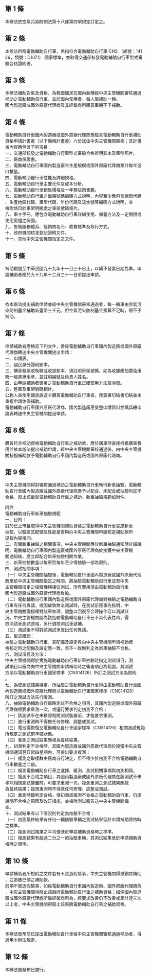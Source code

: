 第 1 條
-------
本辦法依空氣污染防制法第十八條第四項規定訂定之。

第 2 條
-------
本辦法所稱電動輔助自行車，係指符合電動輔助自行車 CNS （總號：141  
26，類號：D1071） 國家標準，並取得交通部核發電動輔助自行車型式審  
驗合格證明者。

第 3 條
-------
本辦法補助對象及資格，為我國國民在國內新購經中央主管機關審核通過  
補助之電動輔助自行車，並於國內使用者，每人限補助一輛。  
國內製造廠或國外原廠代理商及其經銷商所購買車輛不予補助。

第 4 條
-------
電動輔助自行車國內製造廠或國外原廠代理商應檢具電動輔助自行車補助  
資格申請計畫書（以下簡稱計畫書）六份送由中央主管機關審核；其計畫  
書內容應包含下列項目：  
一、交通部核發之電動輔助自行車型式審驗合格證明影本及車型照片。  
二、廠商保證書。  
三、電動輔助自行車國內製造廠年生產規模或國外原廠代理商預計每年進  
    口數量。  
四、電動輔助自行車性能及詳細規格。  
五、電動輔助自行車主要元件及成本分析。  
六、電動輔助自行車銷售價格及一年預估銷售數。  
七、電動輔助自行車之車架號碼編碼方式說明，內容至少應包含廠商代碼  
    、生產地區代碼、車型代碼、年份代碼及流水號等編碼方式說明，並  
    檢附烙印於車架明顯處之車架號碼相片。  
八、車主手冊，應包含電動輔助自行車詳細使用、保養方法及一定期限或  
    使用里程之保固。  
九、售後服務體系、經銷商名冊、收費標準及執行方式。  
十、政府機關核准登記證明文件。  
十一、其他中央主管機關指定之文件。

第 5 條
-------
補助期間至中華民國九十九年十一月三十日止，以購車發票日期為準。申  
請補助者應於九十九年十二月三十一日前提出申請。

第 6 條
-------
依本辦法提出補助申請並經中央主管機關審核通過者，每一輛車由空氣污  
染防制基金補助新臺幣三千元。但空氣污染防制基金預算不足時，得不予  
補助。

第 7 條
-------
申請補助者應檢具下列文件，委託電動輔助自行車國內製造廠或國外原廠  
代理商轉送中央主管機關提出申請：  
一、申請表。  
二、國民身分證明影本。  
三、購車發票收執聯或收據影本，須註明車架號碼，如為收據應加蓋免用  
    統一發票專用章，並註明編號及負責人姓名。  
四、由申請補助者簽署之電動輔助自行車正確使用方法宣導單。  
五、整車及車架號碼相片。  
公務人員使用國民旅遊卡購買電動輔助自行車者，應簽署切結書切結並未  
重複申請休假補助。  
電動輔助自行車國外原廠代理商、國內製造廠應彙整申請資料並填具總申  
請表轉送中央主管機關提出申請。

第 8 條
-------
購買符合補助資格電動輔助自行車之補助款，應於購車時直接折抵購車費  
用並依本辦法提出補助申請，經中央主管機關審核通過後，由中央主管機  
關核撥補助款予電動輔助自行車國內製造廠或國外原廠代理商。

第 9 條
-------
中央主管機關得對審核通過補助之電動輔助自行車執行新車抽驗，電動輔  
助自行車國內製造廠或國外原廠代理商應予以配合，未配合或抽驗判定不  
合格，廢止該車型電動輔助自行車之補助。新車抽驗規範如附件。  
  
附件  
電動輔助自行車新車抽驗規範  
一、目的：  
    對於已上市且取得中央主管機關補助資格之電動輔助自行車實施新車  
    抽驗，以驗證其配備及性能是否與向中央主管機關申請核定補助款所  
    提報內容相同。  
二、有關新車抽驗之相關事項，中央主管機關應於新車抽驗通知時詳細說  
    明。電動輔助自行車國內製造廠或國外原廠代理商於接獲中央主管機  
    關通知後，應立即配合新車抽驗相關作業。  
三、新車抽驗數量以每車型每年至少得抽驗一部為原則。  
四、測試相關事項：  
（一）中央主管機關抽驗後，電動輔助自行車國內製造廠或國外原廠代理  
      商應依中央主管機關指定之時間，將抽驗電動輔助自行車送至中央  
      主管機關指定之檢驗機構接受測試，所有費用須由電動輔助自行車  
      國內製造廠或國外原廠代理商負擔。  
（二）電動輔助自行車國內製造廠或國外原廠代理商對抽驗之電動輔助自  
      行車有任何異議，或因故致無法測試時，在測試前應事先指明，中  
      央主管機關得授權對該車修理、調整以回復至合理操作可以測試狀  
      況。中央主管機關認為該抽驗電動輔助自行車已不具代表性時，得  
      取消該車測試資格，另行選取測試車遞補。  
（三）測試後不得對該測試車提出任何異議。  
五、型式確認：  
    抽驗之電動輔助自行車，其配備及設定與向中央主管機關申請補助資  
    格核定時之配備及設定應一致，若不一致則判定為新車抽驗不合格。  
六、測試項目及方法：  
    中央主管機關得於實施電動輔助自行車新車抽驗時指定測試項目，測  
    試項目以廠商向中央主管機關申請補助時之審查項目為範圍，其測試  
    方法以電動輔助自行車國家標準（CNS14126）所訂之測試方法為原則  
    。  
七、為使測試結果穩定，所抽驗之電動輔助自行車得由電動輔助自行車國  
    內製造廠或國外原廠代理商以電動輔助自行車國家標準（CNS14126）  
    所訂之測試方法先行暖測。  
八、抽驗電動輔助自行車時測試不合格之項目，其國內製造廠或國外原廠  
    代理商得要求重測一次，或逕行要求判定初測不合格：  
（一）該測試車在未移除相關測試裝置前，才能要求重測。  
（二）進行重測時不得做任何修理、調整或測試。  
（三）電池得恢復至電動輔助自行車國家標準（CNS14126）相關測試規範  
      所規定之測試前準備狀態。  
（四）重測之測試結果應視為最終結果。  
九、初測判定不合格時，其國內製造廠或國外原廠代理商於接獲中央主管  
    機關通知翌日起四星期內，可提出要求複測：  
（一）複測之取樣數由廠商自行決定，但不得少於初測不合格電動輔助自  
      行車數量之二倍。  
（二）複測電動輔助自行車之選擇、暖測、測試相關事項與初測相同。  
（三）複測不合格之項目，其國內製造廠或國外原廠代理商在該測試車未  
      移除相關測試裝置前，可要求重測一次。複測重測之測試結果應視  
      為最終結果；複測重測時不得做任何修理、調整或測試。  
（四）重測時雖判定合格，但初測或複測不合格之電動輔助自行車，仍須  
      說明不合格之原因及改正措施，並檢附測試報告送中央主管機關備  
      查。  
十、測試結果有以下情況則判定為抽驗不合格：  
（一）初測最終結果有任何一輛抽驗車輛之測試結果低於申請補助資格時  
      之標準。  
（二）複測測試結果之平均值低於申請補助資格時之標準。  
（三）複測結果有超過二分之一的抽驗車輛，其測試結果低於申請補助資  
      格時之標準。

第 10 條
--------
申請補助者所檢附之文件若有不實造假情事，中央主管機關得撤銷其補助  
，並追繳已領之補助款。  
前項不實造假情事，如係電動輔助自行車國內製造廠、國外原廠代理商為  
，中央主管機關得廢止該廠牌電動輔助自行車之補助資格；如係國內製造  
廠或國外原廠代理商所屬經銷商所為，經要求改善仍不改善或累計達三次  
以上者，中央主管機關得廢止該廠牌電動輔助自行車之補助資格。

第 11 條
--------
本辦法發布前已提出電動輔助自行車經中央主管機關審核通過補助者，得  
適用本辦法規定。

第 12 條
--------
本辦法自發布日施行。

